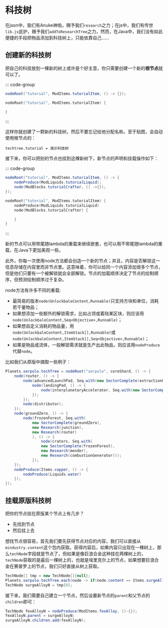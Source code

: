 # 科技树

在json中，我们有Anuke神佑，赐予我们`research`之力；在js中，我们有传世`lib.js`庇护，赐予我们`addToResearchTree`之力，然而，在Java中，我们没有如此便捷的手段把物品添加到科技树上，只能依靠自己……

## 创建新的科技树

把自己的科技放到一棵新的树上或许是个好主意，你只需要创建一个新的**根节点**就可以了。

::: code-group

``` java
nodeRoot("tutorial", ModItems.tutorialItem, () -> {});
```

``` kotlin
nodeRoot("tutorial", ModItems.tutorialItem) {

}
```

:::

这样你就创建了一颗新的科技树，然后不要忘记给他分配名称。至于贴图，会自动使用根节点的：

```properties bundle_zh_CN.properties
techtree.tutorial = 演示科技树
```

接下来，你可以把别的节点也挂到这棵新树下，新节点的声明和挂载操作如下：

::: code-group

``` java
nodeRoot("tutorial", ModItems.tutorialItem, () -> {
    nodeProduce(ModLiquids.tutorialLiquid);
    node(ModBlocks.tutorialCrafter, () ->{});
});
```

``` kotlin
nodeRoot("tutorial", ModItems.tutorialItem) {
    nodeProduce(ModLiquids.tutorialLiquid)
    node(ModBlocks.tutorialCrafter) {

    }
}
```

:::

新的节点可以用带尾随lambda的重载来继续嵌套，也可以用不带尾随lambda的重载，在Java下更加美观一些。

此外，你每一次使用node方法都会创造一个新的节点；并且，内容是否解锁这一信息存储在内容里而非节点里。这意味着，你可以给同一个内容添加很多个节点，但是他们只要有一个被解锁就会全部解锁。节点的加载顺序决定了节点的绘制顺序，但预测绘制顺序过于复杂。

node方法有许多不同的重载:
- 最简易的版本`node(UnlockbaleContent,Runnable)`只支持方块和单位，消耗若干量物品；
- 如果想添加一些额外的解锁需求，比如占领或着陆某区块，则应该用`node(UnlockbaleContent,Seq<Objective>,Runnable)`；
- 如果想自定义消耗的物品量，用`node(UnlockbaleContent,ItemStack[],Runnable)`或`node(UnlockbaleContent,ItemStack[],Seq<Objective>,Runnable)`；
- 如果是物品或流体，一般解锁需求就是生产出此物品，则应该用`nodeProduce`代替`node`。

比如我们从原版中摘取一些例子：
``` java
Planets.serpulo.techTree = nodeRoot("serpulo", coreShard, () -> {
    node(router, () -> {
        node(advancedLaunchPad, Seq.with(new SectorComplete(extractionOutpost)), () -> {
            node(landingPad, () -> {
                node(interplanetaryAccelerator, Seq.with(new SectorComplete(planetaryTerminal)));
            });
        });
        node(distributor);
    });
    node(groundZero, () -> {
        node(frozenForest, Seq.with(
            new SectorComplete(groundZero),
            new Research(junction),
            new Research(router)
            ), () -> {
                node(craters, Seq.with(
                new SectorComplete(frozenForest),
                new Research(mender),
                new Research(combustionGenerator)));
            });
    });
    nodeProduce(Items.copper, () -> {
        nodeProduce(Liquids.water)
    });
});

```

## 挂载原版科技树

把你的节点挂在原版某个节点上有几步？

- 先找到节点
- 然后挂上去

想找节点很容易，首先我们要先获得节点对应的内容，我们可以直接从`mindustry.content`这个包内获取。获得内容后，如果内容只出现在一棵树上，那么`techNode`字段就是节点了，但如果是像巨浪合金这种挂在两棵树上的，`techNode`获取的是最后一棵树上的，也就是埃里克尔上的节点，如果想要巨浪合金在赛普罗上的节点，我们只好直接从树上获取。

``` java
TechNode[] tmp = new TechNode[]{null};
Planets.serpulo.techTree.each(node -> if(node.content == Items.surgeAlloy) tmp[0] = node);
TechNode surgeAlloyN = tmp[0];
```

接下来，我们需要自己建立一个节点，然后设置新节点的`parent`和父节点的`children`即可：

``` java
TechNode fexAlloyN = nodeProduce(ModItems.fexAlloy, ()-{});
fexAlloyN.parent = surgeAlloyN;
surgeAlloyN.children.add(fexAlloyN);
```
